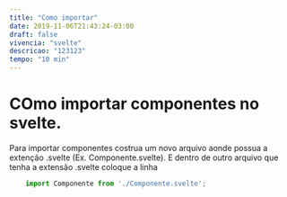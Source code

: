 ```yaml
---
title: "Como importar"
date: 2019-11-06T21:43:24-03:00
draft: false
vivencia: "svelte"
descricao: "123123"
tempo: "10 min"
---
```



# COmo importar componentes no svelte.

Para importar componentes costrua um novo arquivo aonde possua a extenção .svelte (Ex. Componente.svelte). E dentro de outro arquivo que tenha a extensão .svelte coloque a linha

```js
    import Componente from './Componente.svelte';
```

